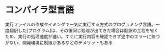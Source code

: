 # コンパイラ型言語
 実行ファイルの作成タイミングで一気に実行する方式のプログラミング言語。一度翻訳した[プログラム]は、その後同じ処理が出てきた場合は翻訳の工程を省くため、実行の処理速度が速い。すぐに実行内容を確認できず途中のエラーに気づかない、開発環境に制限があるなどのデメリットもある
